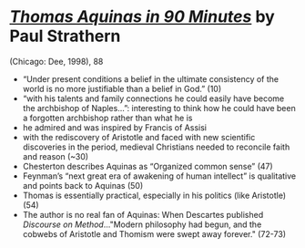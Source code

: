 # [*Thomas Aquinas in 90 Minutes*](https://www.amazon.com/Thomas-Aquinas-90-Minutes-Philosophers/dp/1566631947/ref=sr_1_1?ie=UTF8&qid=1547136693&sr=8-1&keywords=Thomas+Aquinas+in+90+Minutes) by Paul Strathern

(Chicago: Dee, 1998), 88


- “Under present conditions a belief in the ultimate consistency of the world is no more justifiable than a belief in God.” (10)
- “with his talents and family connections he could easily have become the archbishop of Naples...”: interesting to think how he could have been a forgotten archbishop rather than what he is
- he admired and was inspired by Francis of Assisi 
- with the rediscovery of Aristotle and faced with new scientific discoveries in the period, medieval Christians needed to reconcile faith and reason (~30)
- Chesterton describes Aquinas as “Organized common sense” (47)
- Feynman’s “next great era of awakening of human intellect” is qualitative and points back to Aquinas (50)
- Thomas is essentially practical, especially in his politics (like Aristotle) (54)
- The author is no real fan of Aquinas: When Descartes published *Discourse on Method*..."Modern philosophy had begun, and the cobwebs of Aristotle and Thomism were swept away forever." (72-73)